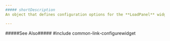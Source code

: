 ```yaml
---
##### shortDescription
An object that defines configuration options for the **LoadPanel** widget.

---
```

#####See Also#####
#include common-link-configurewidget
